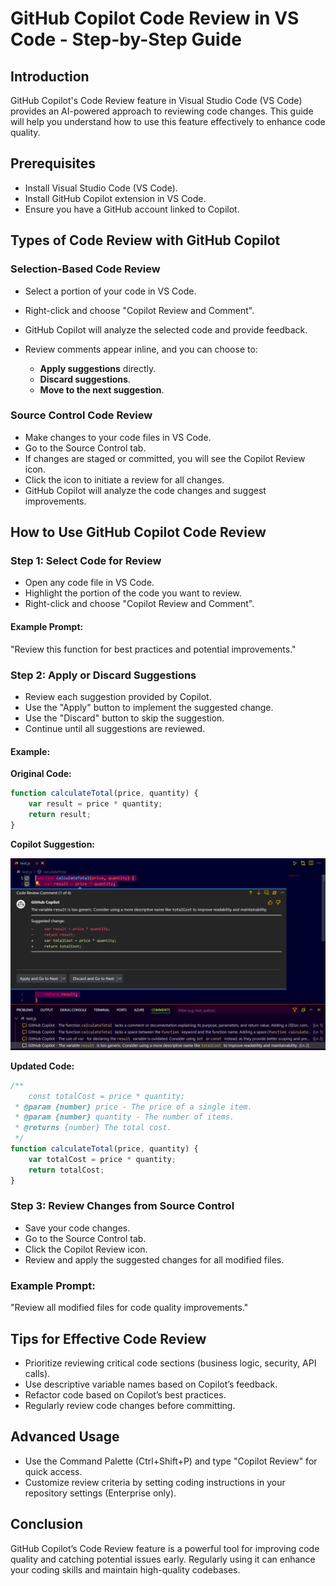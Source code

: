 # **GitHub Copilot Code Review in VS Code - Step-by-Step Guide**

## **Introduction**

GitHub Copilot's Code Review feature in Visual Studio Code (VS Code) provides an AI-powered approach to reviewing code changes. This guide will help you understand how to use this feature effectively to enhance code quality.

## **Prerequisites**

* Install Visual Studio Code (VS Code).
* Install GitHub Copilot extension in VS Code.
* Ensure you have a GitHub account linked to Copilot.

## **Types of Code Review with GitHub Copilot**

### **Selection-Based Code Review**

* Select a portion of your code in VS Code.
* Right-click and choose "Copilot Review and Comment".
* GitHub Copilot will analyze the selected code and provide feedback.
* Review comments appear inline, and you can choose to:

  * **Apply suggestions** directly.
  * **Discard suggestions**.
  * **Move to the next suggestion**.

### **Source Control Code Review**

* Make changes to your code files in VS Code.
* Go to the Source Control tab.
* If changes are staged or committed, you will see the Copilot Review icon.
* Click the icon to initiate a review for all changes.
* GitHub Copilot will analyze the code changes and suggest improvements.

## **How to Use GitHub Copilot Code Review**

### **Step 1: Select Code for Review**

* Open any code file in VS Code.
* Highlight the portion of the code you want to review.
* Right-click and choose "Copilot Review and Comment".

#### **Example Prompt:**

"Review this function for best practices and potential improvements."

### **Step 2: Apply or Discard Suggestions**

* Review each suggestion provided by Copilot.
* Use the "Apply" button to implement the suggested change.
* Use the "Discard" button to skip the suggestion.
* Continue until all suggestions are reviewed.

#### **Example:**

**Original Code:**

```javascript
function calculateTotal(price, quantity) {
    var result = price * quantity;
    return result;
}
```

**Copilot Suggestion:**

![alt text](../images/img180.png)


**Updated Code:**

```javascript
/**
    const totalCost = price * quantity;
 * @param {number} price - The price of a single item.
 * @param {number} quantity - The number of items.
 * @returns {number} The total cost.
 */
function calculateTotal(price, quantity) {
    var totalCost = price * quantity;
    return totalCost;
}
```

### **Step 3: Review Changes from Source Control**

* Save your code changes.
* Go to the Source Control tab.
* Click the Copilot Review icon.
* Review and apply the suggested changes for all modified files.

### **Example Prompt:**

"Review all modified files for code quality improvements."

## **Tips for Effective Code Review**

* Prioritize reviewing critical code sections (business logic, security, API calls).
* Use descriptive variable names based on Copilot’s feedback.
* Refactor code based on Copilot’s best practices.
* Regularly review code changes before committing.

## **Advanced Usage**

* Use the Command Palette (Ctrl+Shift+P) and type "Copilot Review" for quick access.
* Customize review criteria by setting coding instructions in your repository settings (Enterprise only).

## **Conclusion**

GitHub Copilot’s Code Review feature is a powerful tool for improving code quality and catching potential issues early. Regularly using it can enhance your coding skills and maintain high-quality codebases.

